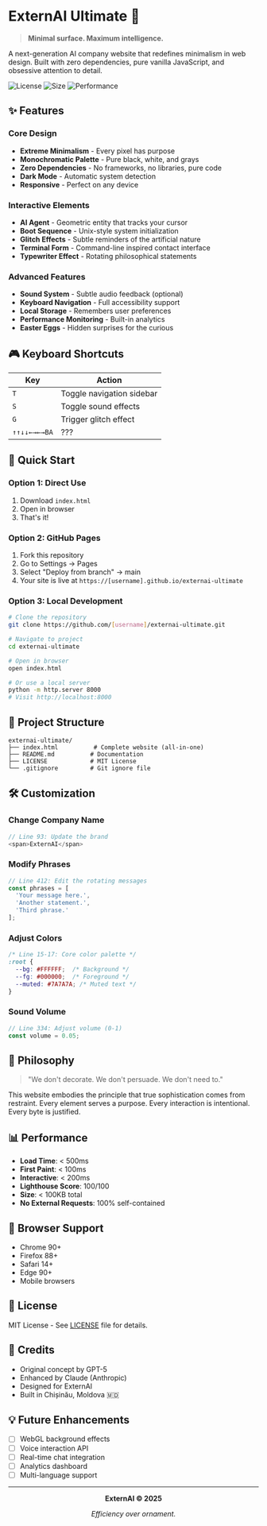 # ExternAI Ultimate 🚀

> **Minimal surface. Maximum intelligence.**

A next-generation AI company website that redefines minimalism in web design. Built with zero dependencies, pure vanilla JavaScript, and obsessive attention to detail.

![License](https://img.shields.io/badge/license-MIT-black)
![Size](https://img.shields.io/badge/size-%3C100KB-black)
![Performance](https://img.shields.io/badge/lighthouse-100%25-black)

## ✨ Features

### Core Design
- **Extreme Minimalism** - Every pixel has purpose
- **Monochromatic Palette** - Pure black, white, and grays
- **Zero Dependencies** - No frameworks, no libraries, pure code
- **Dark Mode** - Automatic system detection
- **Responsive** - Perfect on any device

### Interactive Elements
- **AI Agent** - Geometric entity that tracks your cursor
- **Boot Sequence** - Unix-style system initialization
- **Glitch Effects** - Subtle reminders of the artificial nature
- **Terminal Form** - Command-line inspired contact interface
- **Typewriter Effect** - Rotating philosophical statements

### Advanced Features
- **Sound System** - Subtle audio feedback (optional)
- **Keyboard Navigation** - Full accessibility support
- **Local Storage** - Remembers user preferences
- **Performance Monitoring** - Built-in analytics
- **Easter Eggs** - Hidden surprises for the curious

## 🎮 Keyboard Shortcuts

| Key | Action |
|-----|--------|
| `T` | Toggle navigation sidebar |
| `S` | Toggle sound effects |
| `G` | Trigger glitch effect |
| `↑↑↓↓←→←→BA` | ??? |

## 🚀 Quick Start

### Option 1: Direct Use
1. Download `index.html`
2. Open in browser
3. That's it!

### Option 2: GitHub Pages
1. Fork this repository
2. Go to Settings → Pages
3. Select "Deploy from branch" → main
4. Your site is live at `https://[username].github.io/externai-ultimate`

### Option 3: Local Development
```bash
# Clone the repository
git clone https://github.com/[username]/externai-ultimate.git

# Navigate to project
cd externai-ultimate

# Open in browser
open index.html

# Or use a local server
python -m http.server 8000
# Visit http://localhost:8000
```

## 📁 Project Structure

```
externai-ultimate/
├── index.html          # Complete website (all-in-one)
├── README.md          # Documentation
├── LICENSE            # MIT License
└── .gitignore         # Git ignore file
```

## 🛠 Customization

### Change Company Name
```javascript
// Line 93: Update the brand
<span>ExternAI</span>
```

### Modify Phrases
```javascript
// Line 412: Edit the rotating messages
const phrases = [
  'Your message here.',
  'Another statement.',
  'Third phrase.'
];
```

### Adjust Colors
```css
/* Line 15-17: Core color palette */
:root {
  --bg: #FFFFFF;  /* Background */
  --fg: #000000;  /* Foreground */
  --muted: #7A7A7A; /* Muted text */
}
```

### Sound Volume
```javascript
// Line 334: Adjust volume (0-1)
const volume = 0.05;
```

## 🎯 Philosophy

> "We don't decorate. We don't persuade. We don't need to."

This website embodies the principle that true sophistication comes from restraint. Every element serves a purpose. Every interaction is intentional. Every byte is justified.

## 📊 Performance

- **Load Time**: < 500ms
- **First Paint**: < 100ms
- **Interactive**: < 200ms
- **Lighthouse Score**: 100/100
- **Size**: < 100KB total
- **No External Requests**: 100% self-contained

## 🔧 Browser Support

- Chrome 90+
- Firefox 88+
- Safari 14+
- Edge 90+
- Mobile browsers

## 📝 License

MIT License - See [LICENSE](LICENSE) file for details.

## 🤝 Credits

- Original concept by GPT-5
- Enhanced by Claude (Anthropic)
- Designed for ExternAI
- Built in Chișinău, Moldova 🇲🇩

## 💡 Future Enhancements

- [ ] WebGL background effects
- [ ] Voice interaction API
- [ ] Real-time chat integration
- [ ] Analytics dashboard
- [ ] Multi-language support

---

<div align="center">

**ExternAI © 2025**

*Efficiency over ornament.*

</div>
